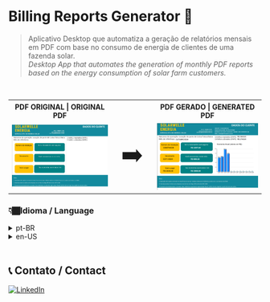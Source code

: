 # Billing Reports Generator 🧾
> Aplicativo Desktop que automatiza a geração de relatórios mensais em PDF com base no consumo de energia de clientes de uma fazenda solar. <br>
> _Desktop App that automates the generation of monthly PDF reports based on the energy consumption of solar farm customers._
<br>

<table border="0" cellpadding="0" cellspacing="0" style="border-collapse: collapse; text-align: center;">
  <tr>
    <td style="border: none; padding: 5px;">
      <strong>PDF ORIGINAL | ORIGINAL PDF</strong>
    </td>
    <td style="border: none; padding: 5px;"></td>
    <td style="border: none; padding: 5px;">
      <strong>PDF GERADO | GENERATED PDF</strong>
    </td>
  </tr>
  <tr>
    <td style="border: none;">
      <img src="GeradorRelatoriosSolarwelleEnergia/AssetsReadme/Images/pdforiginal.png" alt="PDF Original" width="400" />
    </td>
    <td style="font-size: 48px; padding: 0 20px; vertical-align: middle; border: none;">
      ➡️
    </td>
    <td style="border: none;">
      <img src="GeradorRelatoriosSolarwelleEnergia/AssetsReadme/Images/pdfcliente.png" alt="PDF Preenchido" width="400" />
    </td>
  </tr>
</table>

### 👇🏾Idioma / Language 
<details>
<summary> pt-BR </summary>
 
## 🎯 Objetivo  

Facilitar a geração de relatórios mensais personalizados para clientes de uma empresa de energia solar, demonstrando quanto foi economizado ao consumir energia da fazenda solar em comparação à contratação direta com a CEMIG.

## 📝 Descrição  

Aplicativo desktop desenvolvido em C# para automatizar o processo de leitura de relatórios fornecidos pela CEMIG (em formatos XML e Excel). O sistema extrai os dados de consumo mensal, identifica os clientes na base de dados através do número de instalação, calcula os valores economizados e gera arquivos PDF com todas as informações de forma clara e organizada.
 
## ⚙️ Tecnologias Utilizadas  

C# | .NET | EPPlus | iText7 | iText7.BouncyCastleAdapter

</details>


<details>
<summary> en-US </summary>

## 🎯 Goal  

Simplify the generation of personalized monthly reports for a solar energy company's customers, showing how much they saved by consuming energy from the solar farm instead of contracting directly with CEMIG.
 
## 📝 Description  

Desktop application built in C# to automate the reading of energy usage reports provided by CEMIG (XML and Excel formats). It extracts monthly consumption data, matches customers in the database using installation numbers, calculates savings, and generates organized PDF reports with all relevant details.

## ⚙️ Tools Used  

C# | .NET | EPPlus | iText7 | iText7.BouncyCastleAdapter

</details><br>

## 📞 Contato / Contact 

<a href="https://www.linkedin.com/in/rafael-de-paiva-maio/">

![LinkedIn](https://img.shields.io/badge/linkedin-%230077B5.svg?style=for-the-badge&logo=linkedin&logoColor=white)

</a>

